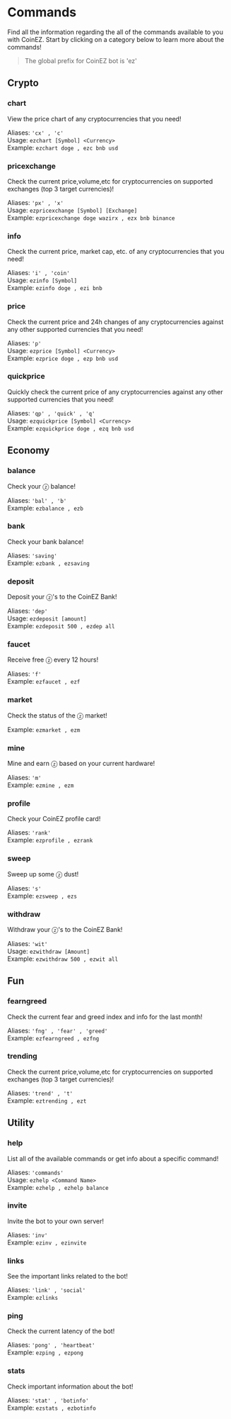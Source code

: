# Commands
Find all the information regarding the all of the commands available to you with CoinEZ. Start by clicking on a category below to learn more about the commands!
> The global prefix for CoinEZ bot is 'ez'

## Crypto
### chart
View the price chart of any cryptocurrencies that you need!

Aliases: `'cx' , 'c'`<br>
Usage: `ezchart [Symbol] <Currency>`<br>
Example: `ezchart doge , ezc bnb usd`

### pricexchange
Check the current price,volume,etc for cryptocurrencies on supported exchanges (top 3 target currencies)!

Aliases: `'px' , 'x'`<br>
Usage: `ezpricexchange [Symbol] [Exchange]`<br>
Example: `ezpricexchange doge wazirx , ezx bnb binance`

### info
Check the current price, market cap, etc. of any cryptocurrencies that you need!

Aliases: `'i' , 'coin'`<br>
Usage: `ezinfo [Symbol]`<br>
Example: `ezinfo doge , ezi bnb`

### price
Check the current price and 24h changes of any cryptocurrencies against any other supported currencies that you need!

Aliases: `'p'`<br>
Usage: `ezprice [Symbol] <Currency>`<br>
Example: `ezprice doge , ezp bnb usd`

### quickprice
Quickly check the current price of any cryptocurrencies against any other supported currencies that you need!

Aliases: `'qp' , 'quick' , 'q'`<br>
Usage: `ezquickprice [Symbol] <Currency>`<br>
Example: `ezquickprice doge , ezq bnb usd`

## Economy
### balance
Check your ⓩ balance!

Aliases: `'bal' , 'b'`<br>
Example: `ezbalance , ezb`

### bank
Check your bank balance!

Aliases: `'saving'`<br>
Example: `ezbank , ezsaving`

### deposit
Deposit your ⓩ's to the CoinEZ Bank!

Aliases: `'dep'`<br>
Usage: `ezdeposit [amount]`<br>
Example: `ezdeposit 500 , ezdep all`

### faucet
Receive free ⓩ every 12 hours!

Aliases: `'f'`<br>
Example: `ezfaucet , ezf`

### market
Check the status of the ⓩ market!


Example: `ezmarket , ezm`

### mine
Mine and earn ⓩ based on your current hardware!

Aliases: `'m'`<br>
Example: `ezmine , ezm`

### profile
Check your CoinEZ profile card!

Aliases: `'rank'`<br>
Example: `ezprofile , ezrank`

### sweep
Sweep up some ⓩ dust!

Aliases: `'s'`<br>
Example: `ezsweep , ezs`

### withdraw
Withdraw your ⓩ's to the CoinEZ Bank!

Aliases: `'wit'`<br>
Usage: `ezwithdraw [Amount]`<br>
Example: `ezwithdraw 500 , ezwit all`

## Fun
### fearngreed
Check the current fear and greed index and info for the last month!

Aliases: `'fng' , 'fear' , 'greed'`<br>
Example: `ezfearngreed , ezfng`

### trending
Check the current price,volume,etc for cryptocurrencies on supported exchanges (top 3 target currencies)!

Aliases: `'trend' , 't'`<br>
Example: `eztrending , ezt`

## Utility
### help
List all of the available commands or get info about a specific command!

Aliases: `'commands'`<br>
Usage: `ezhelp <Command Name>`<br>
Example: `ezhelp , ezhelp balance`

### invite
Invite the bot to your own server!

Aliases: `'inv'`<br>
Example: `ezinv , ezinvite`

### links
See the important links related to the bot!

Aliases: `'link' , 'social'`<br>
Example: `ezlinks`

### ping
Check the current latency of the bot!

Aliases: `'pong' , 'heartbeat'`<br>
Example: `ezping , ezpong`

### stats
Check important information about the bot!

Aliases: `'stat' , 'botinfo'`<br>
Example: `ezstats , ezbotinfo`